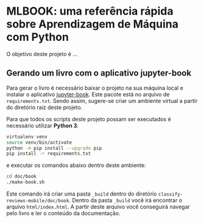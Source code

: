 # MLBOOK: uma referência rápida sobre Aprendizagem de Máquina com Python

O objetivo deste projeto é ...


## Gerando um livro com o aplicativo jupyter-book

Para gerar o livro é necessário baixar o projeto na sua máquina local e instalar o aplicativo [jupyter-book](https://jupyterbook.org/). Este pacote está no arquivo de `requirements.txt`. Sendo assim, sugere-se criar um ambiente virtual a partir do diretório raiz deste projeto.

Para que todos os scripts deste projeto possam ser executados é necessário utilizar **Python 3**. 

````bash
virtualenv venv
source venv/bin/activate
python -m pip install --upgrade pip
pip install -r requirements.txt
````

e executar os comandos abaixo dentro deste ambiente:

````bash
cd doc/book
./make-book.sh
````

Este comando irá criar uma pasta `_build` dentro do diretório `classify-reviews-mobile/doc/book`. Dentro da pasta `_build` você irá encontrar o arquivo `html/index.html`. A partir deste arquivo você conseguirá navegar pelo livro e ler o conteúdo da documentação. 
